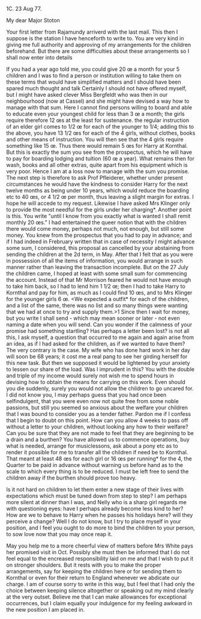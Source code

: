  1C. 23 Aug 77.

My dear Major Stoton

Your first letter from Rajamundy arriverd with the last mail. This then I suppose is the station I have henceforth to write to. You are very kind in giving me full authority and approving of my arrangements for the children beforehand. But there are some difficulties about these arrangements so I shall now enter into details

If you had a year ago told me, you could give 20 œ a month for your 5 children and I was to find a person or institution willing to take them on these terms that would have simplified matters and I should have been spared much thought and talk Certainly I should not have offered myself, but I might have asked clever Miss Bergfeldt who was then in our neighbourhood (now at Cassel) and she might have devised a way how to manage with that sum. Here I cannot find persons willing to board and able to educate even your youngest child for less than 3 œ a month; the girls require therefore 12 œs at the least for sustenance. the regular instruction of an elder girl comes to 1/2 œ for each of the younger to 1/4; adding this to the above, you have 13 1/2 œs for each of the 4 girls, without clothes, books and other means of instruction. You will then see that the 4 girls require something like 15 œ. Thus there would remain 5 œs for Harry at Kornthal. But this is exactly the sum you see from the prospectus, which he will have to pay for boarding lodging and tuition (60 œ a year). What remains then for wash, books and all other extras, quite apart from his equipment which is very poor. Hence I am at a loss now to manage with the sum you promise. The next step is therefore to ask Prof Pfleiderer, whether under present circumstances he would have the kindness to consider Harry for the next twelve months as being under 10 years, which would reduce the boarding etc to 40 œs, or 4 1/2 œ per month, thus leaving a slight margin for extras. I hope he will accede to my request. Likewise I have asked Mrs Klinger only to provide the most needful for the girls under her charging*. Another point is this. You write "until I know from you exactly what is wanted I shall remit monthly 20 œs." I had entertained the queer notion that with the children there would come money, perhaps not much, not enough, but still some money. You knew from the prospectus that you had to pay in advance; and if I had indeed in Frebruary written that in case of necessity I might advance some sum, I considered, this proposal as cancelled by your abstaining from sending the children at the 2d term, in May. After that I felt that as you were in possession of all the items of information, you would arrange in such manner rather than leaving the transaction incomplete. But on the 27 July the children came, I hoped at least with some small sum for commencing the account. Instead of that Mr Morrison feared he would not have enough to take him back, so I had to lend him 1 1/2 œ; then I had to take Harry to Kornthal and pay for him, as much as I could find 10 œs, and to Mrs Klinger for the younger girls 6 œ. <We expected a outfit* for each of the children, and a list of the same, there was no list and so many things were wanting that we had at once to try and supply them.>1 Since then I wait for money, but you write I shall send - which may mean sooner or later - not even naming a date when you will send. 
Can you wonder if the calmness of your promise had something startling? Has perhaps a letter been lost? is not all this, I ask myself, a question that occurred to me again and again arise from an idea, as if I had asked for the children, as if we wanted to have them? The very contrary is the case. My wife who has done hard work in her day will soon be 68 years; it cost me a real pang to see her girding herself for this new task. But then we supposed it would be lightened by your anxiety to lessen our share of the load. Was I imprudent in this? You with the double and triple of my income would surely not wish me to spend hours in devising how to obtain the means for carrying on this work. Even should you die suddenly, surely you would not allow the children to go uncared for. I did not know you, I may perhaps guess that you had once been selfindulgent, that you were even now not quite free from some noble passions, but still you seemed so anxious about the welfare your children that I was bound to consider you as a tender father. Pardon me if I confess that I begin to doubt on this point. How can you allow 4 weeks to pass off without a letter to your children, without looking any how to their welfare? Can you be sure that they are not made to feel that they are beginning to be a drain and a burthen? You have allowed us to commence operations, buy what is needed, arrange for musiclessons, ask about a pony etc as to render it possible for me to transfer all the children if need be to Kornthal. That meant at least 48 œs for each girl or 16 œs per running* for the 4, the Quarter to be paid in advance without warning us before hand as to the scale to which every thing is to be reduced. I must be left free to send the children away if the burthen should prove too heavy.

Is it not hard on children to let them enter a new stage of their lives with expectations which must be tuned down from step to step? I am perhaps more silent at dinner than I was, and Nelly who is a sharp girl regards me with questioning eyes: have I perhaps already become less kind to her? How are we to behave to Harry when he passes his holidays here? will they perceive a change? Well I do not know, but I try to place myself in your position, and I feel you ought to do more to bind the children to your person, to sow love now that you may once reap it.

May you help me to a more cheerful view of matters before Mrs White pays her promised visit in Oct. Possibly she must then be informed that I do not feel equal to the encreased responsibility laid on me and that I wish to put it on stronger shoulders. But it rests with you to make the proper arrangements, say for keeping the children here or for sending them to Kornthal or even for their return to England whenever we abdicate our charge. 
I am of course sorry to write in this way, but I feel that I had only the choice between keeping silence altogether or speaking out my mind clearly at the very outset. Believe me that I can make allowances for exceptional occurrences, but I claim equally your indulgence for my feeling awkward in the new position I am placed in.
